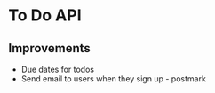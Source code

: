 # To Do API

## Improvements
- Due dates for todos
- Send email to users when they sign up - postmark
